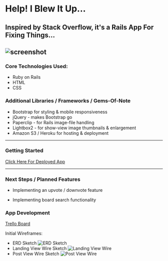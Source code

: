 # Help! I Blew It Up...

Inspired by Stack Overflow, it's a Rails App For Fixing Things... 
----
![screenshot](https://i.imgur.com/pjogJHU.png)
----
### Core Technologies Used:
- Ruby on Rails
- HTML
- CSS

### Additional Libraries / Frameworks / Gems-Of-Note
- Bootstrap for styling & mobile responsiveness
- jQuery - makes Bootstrap go
- Paperclip - for Rails image-file handling
- Lightbox2 - for show-view image thumbnails & enlargement
- Amazon S3 / Heroku for hosting & deployment

----

### Getting Started

[Click Here For Deployed App](https://guarded-plateau-81226.herokuapp.com/)

----

### Next Steps / Planned Features

- Implementing an upvote / downvote feature

- Implementing board search functionality


### App Development

[Trello Board](https://trello.com/b/E82z0aFH/hibiu)

Initial Wireframes:

* ERD Sketch
![ERD Sketch](https://i.imgur.com/1yN8IFd.jpg)
* Landing View Wire Sketch
![Landing View Wire](https://i.imgur.com/4bURy1I.jpg)
* Post View Wire Sketch
![Post View Wire](https://i.imgur.com/4lxqtUK.jpg)

